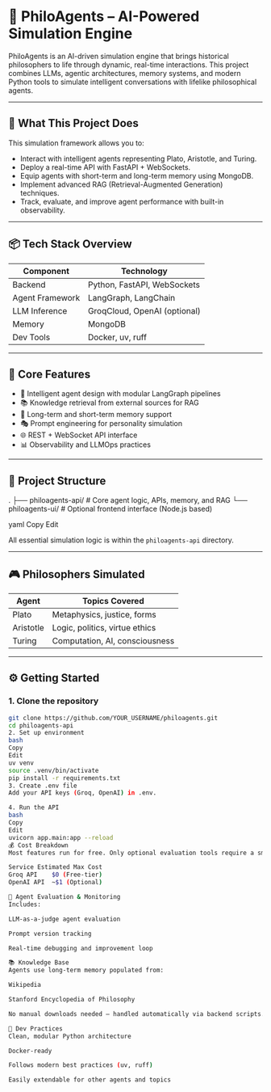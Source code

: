 # 🧠 PhiloAgents – AI-Powered Simulation Engine

PhiloAgents is an AI-driven simulation engine that brings historical philosophers to life through dynamic, real-time interactions. This project combines LLMs, agentic architectures, memory systems, and modern Python tools to simulate intelligent conversations with lifelike philosophical agents.

---

## 🚀 What This Project Does

This simulation framework allows you to:

- Interact with intelligent agents representing Plato, Aristotle, and Turing.
- Deploy a real-time API with FastAPI + WebSockets.
- Equip agents with short-term and long-term memory using MongoDB.
- Implement advanced RAG (Retrieval-Augmented Generation) techniques.
- Track, evaluate, and improve agent performance with built-in observability.

---

## 📦 Tech Stack Overview

| Component       | Technology                         |
|----------------|-------------------------------------|
| Backend         | Python, FastAPI, WebSockets         |
| Agent Framework | LangGraph, LangChain                |
| LLM Inference   | GroqCloud, OpenAI (optional)        |
| Memory          | MongoDB                             |
| Dev Tools       | Docker, uv, ruff                    |

---

## 🔧 Core Features

- 🧠 Intelligent agent design with modular LangGraph pipelines  
- 📚 Knowledge retrieval from external sources for RAG  
- 🧵 Long-term and short-term memory support  
- 🎭 Prompt engineering for personality simulation  
- 🌐 REST + WebSocket API interface  
- 📊 Observability and LLMOps practices

---

## 📁 Project Structure

.
├── philoagents-api/ # Core agent logic, APIs, memory, and RAG
└── philoagents-ui/ # Optional frontend interface (Node.js based)

yaml
Copy
Edit

All essential simulation logic is within the `philoagents-api` directory.

---

## 🎮 Philosophers Simulated

| Agent      | Topics Covered                          |
|------------|------------------------------------------|
| Plato      | Metaphysics, justice, forms              |
| Aristotle  | Logic, politics, virtue ethics           |
| Turing     | Computation, AI, consciousness           |

---

## ⚙️ Getting Started

### 1. Clone the repository
```bash
git clone https://github.com/YOUR_USERNAME/philoagents.git
cd philoagents-api
2. Set up environment
bash
Copy
Edit
uv venv
source .venv/bin/activate
pip install -r requirements.txt
3. Create .env file
Add your API keys (Groq, OpenAI) in .env.

4. Run the API
bash
Copy
Edit
uvicorn app.main:app --reload
💰 Cost Breakdown
Most features run for free. Only optional evaluation tools require a small API cost:

Service	Estimated Max Cost
Groq API	$0 (Free-tier)
OpenAI API	~$1 (Optional)

🧪 Agent Evaluation & Monitoring
Includes:

LLM-as-a-judge agent evaluation

Prompt version tracking

Real-time debugging and improvement loop

📚 Knowledge Base
Agents use long-term memory populated from:

Wikipedia

Stanford Encyclopedia of Philosophy

No manual downloads needed — handled automatically via backend scripts.

🧰 Dev Practices
Clean, modular Python architecture

Docker-ready

Follows modern best practices (uv, ruff)

Easily extendable for other agents and topics

